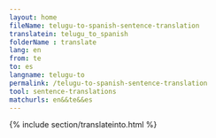 ```yaml
---
layout: home
fileName: telugu-to-spanish-sentence-translation
translatein: telugu_to_spanish
folderName : translate
lang: en
from: te
to: es
langname: telugu-to
permalink: /telugu-to-spanish-sentence-translation
tool: sentence-translations
matchurls: en&&te&&es
---
```

{% include section/translateinto.html %}
